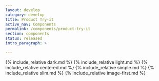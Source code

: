 ```yaml
---
layout: develop
category: develop
title: Product Try-it
active_nav: Components
permalink: /components/product-try-it
section: components
status: released
intro_paragraph: >

---
```


{% include_relative dark.md %}
{% include_relative light.md %}
{% include_relative centered.md %}
{% include_relative simple.md %}
{% include_relative slim.md %}
{% include_relative image-first.md %}
